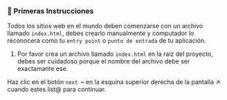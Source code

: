 ### 📝 Primeras Instrucciones

Todos los sitios web en el mundo deben comenzarse con un archivo llamado `index.html`, debes crearlo manualmente y computador lo reconocerá como tu `entry point` o `punto de entrada` de tu aplicación.

1. Por favor crea un archivo llamado `index.html` en la raíz del proyecto, debes ser cuidadoso porque el nombre del archivo debe ser exactamante ese.

 Haz clic en el botón `next ➡` en la esquina superior derecha de la pantalla  ↗ cuando estes list@ para continuar.


